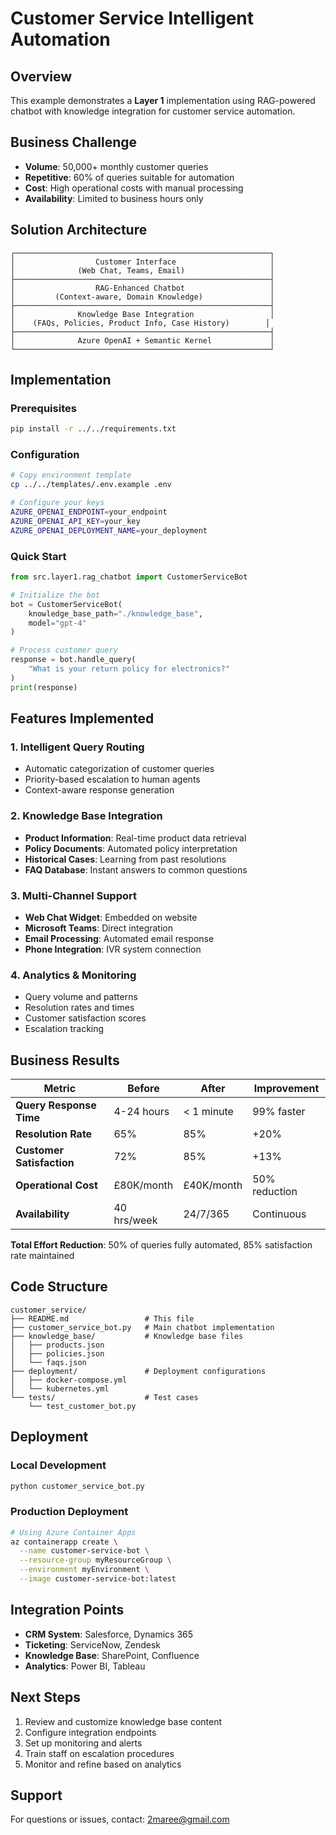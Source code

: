 # Customer Service Intelligent Automation

## Overview

This example demonstrates a **Layer 1** implementation using RAG-powered chatbot with knowledge integration for customer service automation.

## Business Challenge

- **Volume**: 50,000+ monthly customer queries
- **Repetitive**: 60% of queries suitable for automation
- **Cost**: High operational costs with manual processing
- **Availability**: Limited to business hours only

## Solution Architecture

```
┌─────────────────────────────────────────────────────────┐
│                  Customer Interface                     │
│              (Web Chat, Teams, Email)                   │
├─────────────────────────────────────────────────────────┤
│                  RAG-Enhanced Chatbot                   │
│         (Context-aware, Domain Knowledge)               │
├─────────────────────────────────────────────────────────┤
│              Knowledge Base Integration                 │
│    (FAQs, Policies, Product Info, Case History)        │
├─────────────────────────────────────────────────────────┤
│              Azure OpenAI + Semantic Kernel             │
└─────────────────────────────────────────────────────────┘
```

## Implementation

### Prerequisites
```bash
pip install -r ../../requirements.txt
```

### Configuration
```bash
# Copy environment template
cp ../../templates/.env.example .env

# Configure your keys
AZURE_OPENAI_ENDPOINT=your_endpoint
AZURE_OPENAI_API_KEY=your_key
AZURE_OPENAI_DEPLOYMENT_NAME=your_deployment
```

### Quick Start
```python
from src.layer1.rag_chatbot import CustomerServiceBot

# Initialize the bot
bot = CustomerServiceBot(
    knowledge_base_path="./knowledge_base",
    model="gpt-4"
)

# Process customer query
response = bot.handle_query(
    "What is your return policy for electronics?"
)
print(response)
```

## Features Implemented

### 1. Intelligent Query Routing
- Automatic categorization of customer queries
- Priority-based escalation to human agents
- Context-aware response generation

### 2. Knowledge Base Integration
- **Product Information**: Real-time product data retrieval
- **Policy Documents**: Automated policy interpretation
- **Historical Cases**: Learning from past resolutions
- **FAQ Database**: Instant answers to common questions

### 3. Multi-Channel Support
- **Web Chat Widget**: Embedded on website
- **Microsoft Teams**: Direct integration
- **Email Processing**: Automated email response
- **Phone Integration**: IVR system connection

### 4. Analytics & Monitoring
- Query volume and patterns
- Resolution rates and times
- Customer satisfaction scores
- Escalation tracking

## Business Results

| Metric | Before | After | Improvement |
|--------|--------|-------|-------------|
| **Query Response Time** | 4-24 hours | < 1 minute | 99% faster |
| **Resolution Rate** | 65% | 85% | +20% |
| **Customer Satisfaction** | 72% | 85% | +13% |
| **Operational Cost** | £80K/month | £40K/month | 50% reduction |
| **Availability** | 40 hrs/week | 24/7/365 | Continuous |

**Total Effort Reduction**: 50% of queries fully automated, 85% satisfaction rate maintained

## Code Structure

```
customer_service/
├── README.md                 # This file
├── customer_service_bot.py   # Main chatbot implementation
├── knowledge_base/           # Knowledge base files
│   ├── products.json
│   ├── policies.json
│   └── faqs.json
├── deployment/               # Deployment configurations
│   ├── docker-compose.yml
│   └── kubernetes.yml
└── tests/                    # Test cases
    └── test_customer_bot.py
```

## Deployment

### Local Development
```bash
python customer_service_bot.py
```

### Production Deployment
```bash
# Using Azure Container Apps
az containerapp create \
  --name customer-service-bot \
  --resource-group myResourceGroup \
  --environment myEnvironment \
  --image customer-service-bot:latest
```

## Integration Points

- **CRM System**: Salesforce, Dynamics 365
- **Ticketing**: ServiceNow, Zendesk
- **Knowledge Base**: SharePoint, Confluence
- **Analytics**: Power BI, Tableau

## Next Steps

1. Review and customize knowledge base content
2. Configure integration endpoints
3. Set up monitoring and alerts
4. Train staff on escalation procedures
5. Monitor and refine based on analytics

## Support

For questions or issues, contact: 2maree@gmail.com
